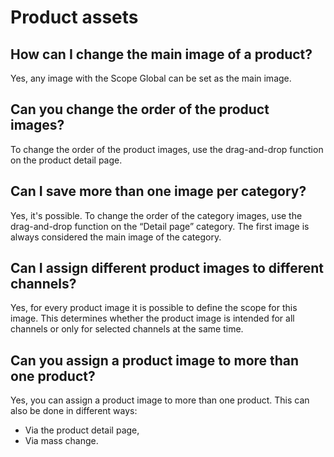 # Product assets



## How can I change the main image of a product?

Yes, any image with the Scope Global can be set as the main image.


## Can you change the order of the product images?

To change the order of the product images, use the drag-and-drop function on the product detail page.



## Can I save more than one image per category?

Yes, it's possible. To change the order of the category images, use the drag-and-drop function on the “Detail page” category. The first image is always considered the main image of the category.



## Can I assign different product images to different channels?

Yes, for every product image it is possible to define the scope for this image. This determines whether the product image is intended for all channels or only for selected channels at the same time.



## Can you assign a product image to more than one product?

Yes, you can assign a product image to more than one product. This can also be done in different ways:

- Via the product detail page,
- Via mass change.
